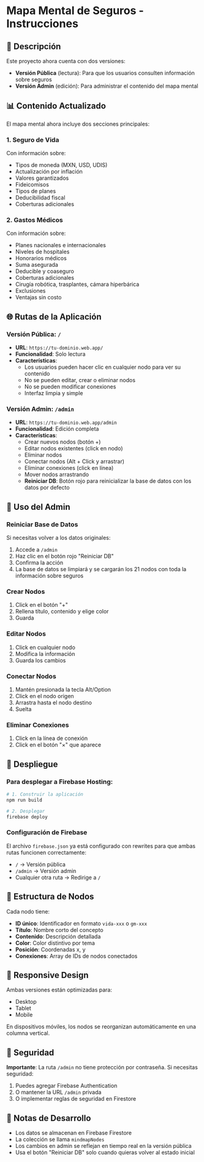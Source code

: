# Mapa Mental de Seguros - Instrucciones

## 🎯 Descripción

Este proyecto ahora cuenta con dos versiones:
- **Versión Pública** (lectura): Para que los usuarios consulten información sobre seguros
- **Versión Admin** (edición): Para administrar el contenido del mapa mental

## 📊 Contenido Actualizado

El mapa mental ahora incluye dos secciones principales:

### 1. **Seguro de Vida** 
Con información sobre:
- Tipos de moneda (MXN, USD, UDIS)
- Actualización por inflación
- Valores garantizados
- Fideicomisos
- Tipos de planes
- Deducibilidad fiscal
- Coberturas adicionales

### 2. **Gastos Médicos**
Con información sobre:
- Planes nacionales e internacionales
- Niveles de hospitales
- Honorarios médicos
- Suma asegurada
- Deducible y coaseguro
- Coberturas adicionales
- Cirugía robótica, trasplantes, cámara hiperbárica
- Exclusiones
- Ventajas sin costo

## 🌐 Rutas de la Aplicación

### Versión Pública: `/`
- **URL**: `https://tu-dominio.web.app/`
- **Funcionalidad**: Solo lectura
- **Características**:
  - Los usuarios pueden hacer clic en cualquier nodo para ver su contenido
  - No se pueden editar, crear o eliminar nodos
  - No se pueden modificar conexiones
  - Interfaz limpia y simple

### Versión Admin: `/admin`
- **URL**: `https://tu-dominio.web.app/admin`
- **Funcionalidad**: Edición completa
- **Características**:
  - Crear nuevos nodos (botón +)
  - Editar nodos existentes (click en nodo)
  - Eliminar nodos
  - Conectar nodos (Alt + Click y arrastrar)
  - Eliminar conexiones (click en línea)
  - Mover nodos arrastrando
  - **Reiniciar DB**: Botón rojo para reinicializar la base de datos con los datos por defecto

## 🔧 Uso del Admin

### Reiniciar Base de Datos
Si necesitas volver a los datos originales:
1. Accede a `/admin`
2. Haz clic en el botón rojo "Reiniciar DB"
3. Confirma la acción
4. La base de datos se limpiará y se cargarán los 21 nodos con toda la información sobre seguros

### Crear Nodos
1. Click en el botón "+"
2. Rellena título, contenido y elige color
3. Guarda

### Editar Nodos
1. Click en cualquier nodo
2. Modifica la información
3. Guarda los cambios

### Conectar Nodos
1. Mantén presionada la tecla Alt/Option
2. Click en el nodo origen
3. Arrastra hasta el nodo destino
4. Suelta

### Eliminar Conexiones
1. Click en la línea de conexión
2. Click en el botón "×" que aparece

## 🚀 Despliegue

### Para desplegar a Firebase Hosting:

```bash
# 1. Construir la aplicación
npm run build

# 2. Desplegar
firebase deploy
```

### Configuración de Firebase
El archivo `firebase.json` ya está configurado con rewrites para que ambas rutas funcionen correctamente:
- `/` → Versión pública
- `/admin` → Versión admin
- Cualquier otra ruta → Redirige a `/`

## 🎨 Estructura de Nodos

Cada nodo tiene:
- **ID único**: Identificador en formato `vida-xxx` o `gm-xxx`
- **Título**: Nombre corto del concepto
- **Contenido**: Descripción detallada
- **Color**: Color distintivo por tema
- **Posición**: Coordenadas x, y
- **Conexiones**: Array de IDs de nodos conectados

## 📱 Responsive Design

Ambas versiones están optimizadas para:
- Desktop
- Tablet
- Mobile

En dispositivos móviles, los nodos se reorganizan automáticamente en una columna vertical.

## 🔐 Seguridad

**Importante**: La ruta `/admin` no tiene protección por contraseña. Si necesitas seguridad:

1. Puedes agregar Firebase Authentication
2. O mantener la URL `/admin` privada
3. O implementar reglas de seguridad en Firestore

## 📝 Notas de Desarrollo

- Los datos se almacenan en Firebase Firestore
- La colección se llama `mindmapNodes`
- Los cambios en admin se reflejan en tiempo real en la versión pública
- Usa el botón "Reiniciar DB" solo cuando quieras volver al estado inicial

